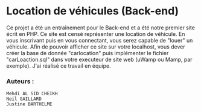 # Location de véhicules (Back-end)
Ce projet a été un entraînement pour le Back-end et a été notre premier site écrit en PHP. Ce site est censé représenter une location de véhicule. 
En vous inscrivant puis en vous connectant, vous serez capable de "louer" un véhicule. 
Afin de pouvoir afficher ce site sur votre localhost, vous dever créer la base de donnée "carlocation" puis implémenter le fichier "carLoaction.sql" dans votre executeur de site web (uWamp ou Mamp, par exemple).
J'ai réalisé ce travail en équipe.

### Auteurs :
```
Mehdi AL SID CHEIKH
Neil GAILLARD
Justine BARTHELME

